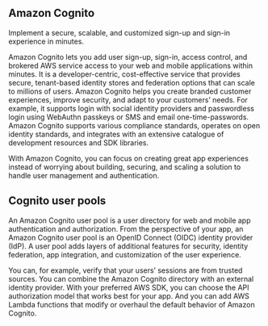 ## Amazon Cognito

Implement a secure, scalable, and customized sign-up and sign-in experience in minutes.

Amazon Cognito lets you add user sign-up, sign-in, access control, and brokered AWS service access to your web and mobile applications within minutes. It is a developer-centric, cost-effective service that provides secure, tenant-based identity stores and federation options that can scale to millions of users. Amazon Cognito helps you create branded customer experiences, improve security, and adapt to your customers’ needs. For example, it supports login with social identity providers and passwordless login using WebAuthn passkeys or SMS and email one-time-passwords. Amazon Cognito supports various compliance standards, operates on open identity standards, and integrates with an extensive catalogue of development resources and SDK libraries.

With Amazon Cognito, you can focus on creating great app experiences instead of worrying about building, securing, and scaling a solution to handle user management and authentication.

## Cognito user pools

An Amazon Cognito user pool is a user directory for web and mobile app authentication and authorization. From the perspective of your app, an Amazon Cognito user pool is an OpenID Connect (OIDC) identity provider (IdP). A user pool adds layers of additional features for security, identity federation, app integration, and customization of the user experience.

You can, for example, verify that your users’ sessions are from trusted sources. You can combine the Amazon Cognito directory with an external identity provider. With your preferred AWS SDK, you can choose the API authorization model that works best for your app. And you can add AWS Lambda functions that modify or overhaul the default behavior of Amazon Cognito.

